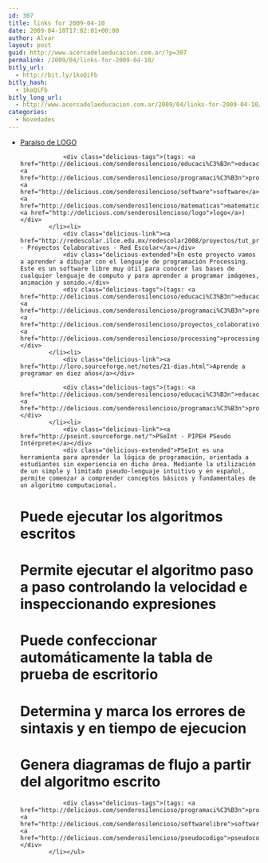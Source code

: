 ```yaml
---
id: 307
title: links for 2009-04-10
date: 2009-04-10T17:02:01+00:00
author: Alvar
layout: post
guid: http://www.acercadelaeducacion.com.ar/?p=307
permalink: /2009/04/links-for-2009-04-10/
bitly_url:
  - http://bit.ly/1koQiFb
bitly_hash:
  - 1koQiFb
bitly_long_url:
  - http://www.acercadelaeducacion.com.ar/2009/04/links-for-2009-04-10/
categories:
  - Novedades
---
```

<ul class="delicious"><li>
                <div class="delicious-link"><a href="http://neoparaiso.com/logo/">Paraíso de LOGO</a></div>
                
                <div class="delicious-tags">(tags: <a href="http://delicious.com/senderosilencioso/educaci%C3%B3n">educación</a> <a href="http://delicious.com/senderosilencioso/programaci%C3%B3n">programación</a> <a href="http://delicious.com/senderosilencioso/software">software</a> <a href="http://delicious.com/senderosilencioso/matematicas">matematicas</a> <a href="http://delicious.com/senderosilencioso/logo">logo</a>)</div>
            </li><li>
                <div class="delicious-link"><a href="http://redescolar.ilce.edu.mx/redescolar2008/proyectos/tut_pri08/index_enca.htm">Tut - Proyectos Colaborativos - Red Escolar</a></div>
                <div class="delicious-extended">En este proyecto vamos a aprender a dibujar con el lenguaje de programación Processing. Este es un software libre muy útil para conocer las bases de cualquier lenguaje de computo y para aprender a programar imágenes, animación y sonido.</div>
                <div class="delicious-tags">(tags: <a href="http://delicious.com/senderosilencioso/educaci%C3%B3n">educación</a> <a href="http://delicious.com/senderosilencioso/programaci%C3%B3n">programación</a> <a href="http://delicious.com/senderosilencioso/proyectos_colaborativos">proyectos_colaborativos</a> <a href="http://delicious.com/senderosilencioso/processing">processing</a>)</div>
            </li><li>
                <div class="delicious-link"><a href="http://loro.sourceforge.net/notes/21-dias.html">Aprende a programar en diez años</a></div>
                
                <div class="delicious-tags">(tags: <a href="http://delicious.com/senderosilencioso/educaci%C3%B3n">educación</a> <a href="http://delicious.com/senderosilencioso/programaci%C3%B3n">programación</a>)</div>
            </li><li>
                <div class="delicious-link"><a href="http://pseint.sourceforge.net/">PSeInt - PIPEH PSeudo Intérprete</a></div>
                <div class="delicious-extended">PSeInt es una herramienta para aprender la lógica de programación, orientada a estudiantes sin experiencia en dicha área. Mediante la utilización de un simple y limitado pseudo-lenguaje intuitivo y en español, permite comenzar a comprender conceptos básicos y fundamentales de un algoritmo computacional.
# Puede ejecutar los algoritmos escritos
# Permite ejecutar el algoritmo paso a paso controlando la velocidad e inspeccionando expresiones
# Puede confeccionar automáticamente la tabla de prueba de escritorio
# Determina y marca los errores de sintaxis y en tiempo de ejecucion
# Genera diagramas de flujo a partir del algoritmo escrito</div>
                <div class="delicious-tags">(tags: <a href="http://delicious.com/senderosilencioso/programaci%C3%B3n">programación</a> <a href="http://delicious.com/senderosilencioso/softwarelibre">softwarelibre</a> <a href="http://delicious.com/senderosilencioso/pseudocodigo">pseudocodigo</a>)</div>
            </li></ul>